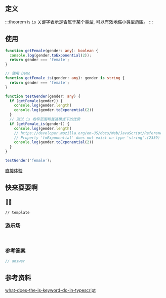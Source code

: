 ## 定义 <Badge text='Typescript is 关键字' />

:::theorem is
`is` 关键字表示是否属于某个类型, 可以有效地缩小类型范围。
:::

## 使用

```ts
function getFemale(gender: any): boolean {
  console.log(gender.toExponential(2));
  return gender === 'female';
}

// 使用 Demo
function getFemale_is(gender: any): gender is string {
  return gender === 'female';
}

function testGender(gender: any) {
  if (getFemale(gender)) {
    console.log(gender.length)
    console.log(gender.toExponential(2))
  }
  // 测试 is 收窄范围和普通模式下的优势
  if (getFemale_is(gender)) {
    console.log(gender.length)
    // https://developer.mozilla.org/en-US/docs/Web/JavaScript/Reference/Global_Objects/Number/toExponential
    // Property 'toExponential' does not exist on type 'string'.(2339)
    console.log(gender.toExponential(2))
  }
}

testGender('female');

```

[直接体验](https://www.typescriptlang.org/play/?ssl=1&ssc=1&pln=22&pc=1#code/GYVwdgxgLglg9mABAcwKZQGKoLYEMA2qAFGmACaoBOAXIrmAJ4CUtARnHIfYgN4BQiRBAQBnTqgB0+OMhKpyVCVDgBRAB4AHBPNgEiAJiZMA3AMSV0ISklIVKiALxPEAcmA4CqF6YC+fPqCQsAgo6Fh4hAD6MCJyCjR0jCyh8YgxiCJQlDBgyLxmFlBWNvJ2js5uHoTefH4B4NDwSFComQDipVRxdrT0zPmCMMCIcphVxLZURgOCQqLiUjLdioS5UAAWTGaCwmBihIuyk5RKqpraYLr4BkZmfoPDo+Ge0bHH0-yzc3sL0kedJ1WyA2Wy+u32kj+yxOynUWjAOhgekMoMQfjqLXaAKIlQiXhMfCAA)

## 快来耍耍啊

### 🌰🌰

<!-- 题目 -->

```
// template
```

### 游乐场

<br />

<Editor
  value='// enjoy yourself'
/>

### 参考答案

```ts
// answer
```

## 参考资料

[what-does-the-is-keyword-do-in-typescript](https://stackoverflow.com/questions/40081332/what-does-the-is-keyword-do-in-typescript)